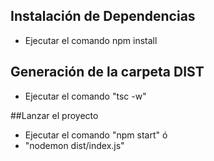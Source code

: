 ## Instalación de Dependencias

- Ejecutar el comando npm install

## Generación de la carpeta DIST

- Ejecutar el comando "tsc -w"

##Lanzar el proyecto

- Ejecutar el comando "npm start" ó
- "nodemon dist/index.js"
